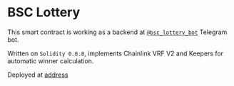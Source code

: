 # BSC Lottery

This smart contract is working as a backend at [`@bsc_lottery_bot`](https://t.me/bsc_lottery_bot) Telegram bot.

Written on `Solidity 0.8.8`, implements Chainlink VRF V2 and Keepers for automatic winner calculation.

Deployed at [address](https://bscscan.com/address/)
